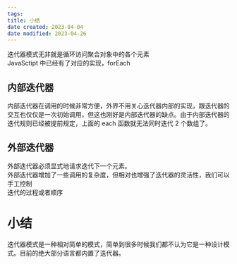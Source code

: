 ```yaml
---
tags:
title: 小结
date created: 2023-04-04
date modified: 2023-04-26
---
```


迭代器模式无非就是循环访问聚合对象中的各个元素  
JavaSctipt 中已经有了对应的实现，forEach

## 内部迭代器

内部迭代器在调用的时候非常方便，外界不用关心迭代器内部的实现，跟迭代器的交互也仅仅是一次初始调用，但这也刚好是内部迭代器的缺点。由于内部迭代器的迭代规则已经被提前规定，上面的 each 函数就无法同时迭代 2 个数组了。

## 外部迭代器

外部迭代器必须显式地请求迭代下一个元素。  
外部迭代器增加了一些调用的复杂度，但相对也增强了迭代器的灵活性，我们可以手工控制  
迭代的过程或者顺序

# 小结

迭代器模式是一种相对简单的模式，简单到很多时候我们都不认为它是一种设计模式。目前的绝大部分语言都内置了迭代器。
